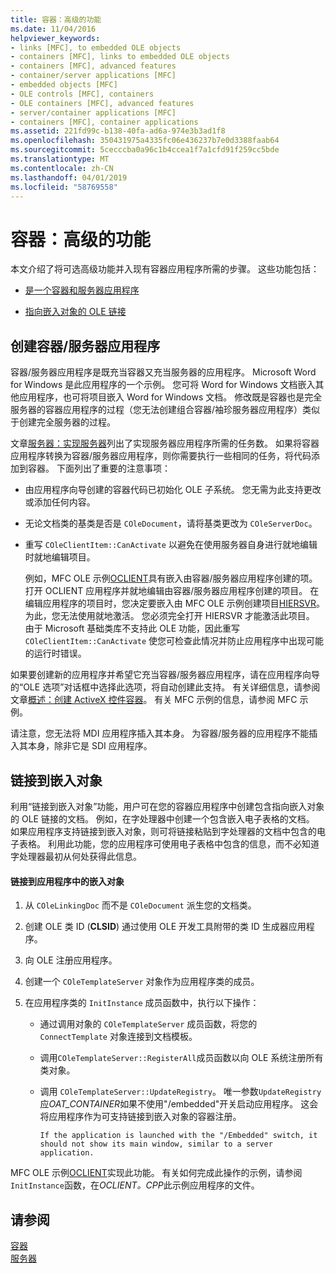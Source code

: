 ```yaml
---
title: 容器：高级的功能
ms.date: 11/04/2016
helpviewer_keywords:
- links [MFC], to embedded OLE objects
- containers [MFC], links to embedded OLE objects
- containers [MFC], advanced features
- container/server applications [MFC]
- embedded objects [MFC]
- OLE controls [MFC], containers
- OLE containers [MFC], advanced features
- server/container applications [MFC]
- containers [MFC], container applications
ms.assetid: 221fd99c-b138-40fa-ad6a-974e3b3ad1f8
ms.openlocfilehash: 350431975a4335fc06e436237b7e0d3388faab64
ms.sourcegitcommit: 5cecccba0a96c1b4ccea1f7a1cfd91f259cc5bde
ms.translationtype: MT
ms.contentlocale: zh-CN
ms.lasthandoff: 04/01/2019
ms.locfileid: "58769558"
---
```

# <a name="containers-advanced-features"></a>容器：高级的功能

本文介绍了将可选高级功能并入现有容器应用程序所需的步骤。 这些功能包括：

- [是一个容器和服务器应用程序](#_core_creating_a_container_server_application)

- [指向嵌入对象的 OLE 链接](#_core_links_to_embedded_objects)

##  <a name="_core_creating_a_container_server_application"></a> 创建容器/服务器应用程序

容器/服务器应用程序是既充当容器又充当服务器的应用程序。 Microsoft Word for Windows 是此应用程序的一个示例。 您可将 Word for Windows 文档嵌入其他应用程序，也可将项目嵌入 Word for Windows 文档。 修改既是容器也是完全服务器的容器应用程序的过程（您无法创建组合容器/袖珍服务器应用程序）类似于创建完全服务器的过程。

文章[服务器：实现服务器](../mfc/servers-implementing-a-server.md)列出了实现服务器应用程序所需的任务数。 如果将容器应用程序转换为容器/服务器应用程序，则你需要执行一些相同的任务，将代码添加到容器。 下面列出了重要的注意事项：

- 由应用程序向导创建的容器代码已初始化 OLE 子系统。 您无需为此支持更改或添加任何内容。

- 无论文档类的基类是否是 `COleDocument`，请将基类更改为 `COleServerDoc`。

- 重写 `COleClientItem::CanActivate` 以避免在使用服务器自身进行就地编辑时就地编辑项目。

   例如，MFC OLE 示例[OCLIENT](../overview/visual-cpp-samples.md)具有嵌入由容器/服务器应用程序创建的项。 打开 OCLIENT 应用程序并就地编辑由容器/服务器应用程序创建的项目。 在编辑应用程序的项目时，您决定要嵌入由 MFC OLE 示例创建项目[HIERSVR](../overview/visual-cpp-samples.md)。 为此，您无法使用就地激活。 您必须完全打开 HIERSVR 才能激活此项目。 由于 Microsoft 基础类库不支持此 OLE 功能，因此重写 `COleClientItem::CanActivate` 使您可检查此情况并防止应用程序中出现可能的运行时错误。

如果要创建新的应用程序并希望它充当容器/服务器应用程序，请在应用程序向导的“OLE 选项”对话框中选择此选项，将自动创建此支持。 有关详细信息，请参阅文章[概述：创建 ActiveX 控件容器](../mfc/reference/creating-an-mfc-activex-control-container.md)。 有关 MFC 示例的信息，请参阅 MFC 示例。

请注意，您无法将 MDI 应用程序插入其本身。 为容器/服务器的应用程序不能插入其本身，除非它是 SDI 应用程序。

##  <a name="_core_links_to_embedded_objects"></a> 链接到嵌入对象

利用“链接到嵌入对象”功能，用户可在您的容器应用程序中创建包含指向嵌入对象的 OLE 链接的文档。 例如，在字处理器中创建一个包含嵌入电子表格的文档。 如果应用程序支持链接到嵌入对象，则可将链接粘贴到字处理器的文档中包含的电子表格。 利用此功能，您的应用程序可使用电子表格中包含的信息，而不必知道字处理器最初从何处获得此信息。

#### <a name="to-link-to-embedded-objects-in-your-application"></a>链接到应用程序中的嵌入对象

1. 从 `COleLinkingDoc` 而不是 `COleDocument` 派生您的文档类。

1. 创建 OLE 类 ID (**CLSID**) 通过使用 OLE 开发工具附带的类 ID 生成器应用程序。

1. 向 OLE 注册应用程序。

1. 创建一个 `COleTemplateServer` 对象作为应用程序类的成员。

1. 在应用程序类的 `InitInstance` 成员函数中，执行以下操作：

   - 通过调用对象的 `COleTemplateServer` 成员函数，将您的 `ConnectTemplate` 对象连接到文档模板。

   - 调用`COleTemplateServer::RegisterAll`成员函数以向 OLE 系统注册所有类对象。

   - 调用 `COleTemplateServer::UpdateRegistry`。 唯一参数`UpdateRegistry`应*OAT_CONTAINER*如果不使用"/embedded"开关启动应用程序。 这会将应用程序作为可支持链接到嵌入对象的容器注册。

         If the application is launched with the "/Embedded" switch, it should not show its main window, similar to a server application.

MFC OLE 示例[OCLIENT](../overview/visual-cpp-samples.md)实现此功能。 有关如何完成此操作的示例，请参阅`InitInstance`函数，在*OCLIENT。CPP*此示例应用程序的文件。

## <a name="see-also"></a>请参阅

[容器](../mfc/containers.md)<br/>
[服务器](../mfc/servers.md)
